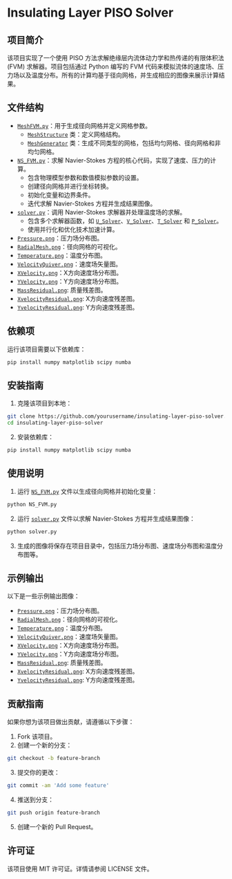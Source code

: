 # Insulating Layer PISO Solver

## 项目简介

该项目实现了一个使用 PISO 方法求解绝缘层内流体动力学和热传递的有限体积法 (FVM) 求解器。项目包括通过 Python 编写的 FVM 代码来模拟流体的速度场、压力场以及温度分布。所有的计算均基于径向网格，并生成相应的图像来展示计算结果。

## 文件结构

- [`MeshFVM.py`](command:_github.copilot.openRelativePath?%5B%7B%22scheme%22%3A%22file%22%2C%22authority%22%3A%22%22%2C%22path%22%3A%22%2Fd%3A%2FDesktop%2F%E4%B8%AD%E5%9B%BD%E5%BB%BA%E6%9D%90%2FCFD%E7%83%AD%E8%9C%A1%2FInsulating_layer_PISO%2FMeshFVM.py%22%2C%22query%22%3A%22%22%2C%22fragment%22%3A%22%22%7D%2C%221e544a3e-16c3-4e92-bcb9-b8326c54e279%22%5D "d:\Desktop\中国建材\CFD热蜡\Insulating_layer_PISO\MeshFVM.py")：用于生成径向网格并定义网格参数。
  - [`MeshStructure`](command:_github.copilot.openSymbolFromReferences?%5B%22%22%2C%5B%7B%22uri%22%3A%7B%22scheme%22%3A%22file%22%2C%22authority%22%3A%22%22%2C%22path%22%3A%22%2Fd%3A%2FDesktop%2F%E4%B8%AD%E5%9B%BD%E5%BB%BA%E6%9D%90%2FCFD%E7%83%AD%E8%9C%A1%2FInsulating_layer_PISO%2FMeshFVM.py%22%2C%22query%22%3A%22%22%2C%22fragment%22%3A%22%22%7D%2C%22pos%22%3A%7B%22line%22%3A2%2C%22character%22%3A6%7D%7D%5D%2C%221e544a3e-16c3-4e92-bcb9-b8326c54e279%22%5D "Go to definition") 类：定义网格结构。
  - [`MeshGenerator`](command:_github.copilot.openSymbolFromReferences?%5B%22%22%2C%5B%7B%22uri%22%3A%7B%22scheme%22%3A%22file%22%2C%22authority%22%3A%22%22%2C%22path%22%3A%22%2Fd%3A%2FDesktop%2F%E4%B8%AD%E5%9B%BD%E5%BB%BA%E6%9D%90%2FCFD%E7%83%AD%E8%9C%A1%2FInsulating_layer_PISO%2FMeshFVM.py%22%2C%22query%22%3A%22%22%2C%22fragment%22%3A%22%22%7D%2C%22pos%22%3A%7B%22line%22%3A12%2C%22character%22%3A6%7D%7D%2C%7B%22uri%22%3A%7B%22scheme%22%3A%22file%22%2C%22authority%22%3A%22%22%2C%22path%22%3A%22%2FD%3A%2FDesktop%2F%E4%B8%AD%E5%9B%BD%E5%BB%BA%E6%9D%90%2FCFD%E7%83%AD%E8%9C%A1%2FInsulating_layer_PISO%2FNS_FVM.py%22%2C%22query%22%3A%22%22%2C%22fragment%22%3A%22%22%7D%2C%22pos%22%3A%7B%22line%22%3A72%2C%22character%22%3A8%7D%7D%5D%2C%221e544a3e-16c3-4e92-bcb9-b8326c54e279%22%5D "Go to definition") 类：生成不同类型的网格，包括均匀网格、径向网格和非均匀网格。
- [`NS_FVM.py`](command:_github.copilot.openRelativePath?%5B%7B%22scheme%22%3A%22file%22%2C%22authority%22%3A%22%22%2C%22path%22%3A%22%2Fd%3A%2FDesktop%2F%E4%B8%AD%E5%9B%BD%E5%BB%BA%E6%9D%90%2FCFD%E7%83%AD%E8%9C%A1%2FInsulating_layer_PISO%2FNS_FVM.py%22%2C%22query%22%3A%22%22%2C%22fragment%22%3A%22%22%7D%2C%221e544a3e-16c3-4e92-bcb9-b8326c54e279%22%5D "d:\Desktop\中国建材\CFD热蜡\Insulating_layer_PISO\NS_FVM.py")：求解 Navier-Stokes 方程的核心代码，实现了速度、压力的计算。
  - 包含物理模型参数和数值模拟参数的设置。
  - 创建径向网格并进行坐标转换。
  - 初始化变量和边界条件。
  - 迭代求解 Navier-Stokes 方程并生成结果图像。
- [`solver.py`](command:_github.copilot.openRelativePath?%5B%7B%22scheme%22%3A%22file%22%2C%22authority%22%3A%22%22%2C%22path%22%3A%22%2Fd%3A%2FDesktop%2F%E4%B8%AD%E5%9B%BD%E5%BB%BA%E6%9D%90%2FCFD%E7%83%AD%E8%9C%A1%2FInsulating_layer_PISO%2Fsolver.py%22%2C%22query%22%3A%22%22%2C%22fragment%22%3A%22%22%7D%2C%221e544a3e-16c3-4e92-bcb9-b8326c54e279%22%5D "d:\Desktop\中国建材\CFD热蜡\Insulating_layer_PISO\solver.py")：调用 Navier-Stokes 求解器并处理温度场的求解。
  - 包含多个求解器函数，如 [`U_Solver`](command:_github.copilot.openSymbolFromReferences?%5B%22%22%2C%5B%7B%22uri%22%3A%7B%22scheme%22%3A%22file%22%2C%22authority%22%3A%22%22%2C%22path%22%3A%22%2Fd%3A%2FDesktop%2F%E4%B8%AD%E5%9B%BD%E5%BB%BA%E6%9D%90%2FCFD%E7%83%AD%E8%9C%A1%2FInsulating_layer_PISO%2Fsolver.py%22%2C%22query%22%3A%22%22%2C%22fragment%22%3A%22%22%7D%2C%22pos%22%3A%7B%22line%22%3A8%2C%22character%22%3A4%7D%7D%2C%7B%22uri%22%3A%7B%22scheme%22%3A%22file%22%2C%22authority%22%3A%22%22%2C%22path%22%3A%22%2FD%3A%2FDesktop%2F%E4%B8%AD%E5%9B%BD%E5%BB%BA%E6%9D%90%2FCFD%E7%83%AD%E8%9C%A1%2FInsulating_layer_PISO%2FNS_FVM.py%22%2C%22query%22%3A%22%22%2C%22fragment%22%3A%22%22%7D%2C%22pos%22%3A%7B%22line%22%3A194%2C%22character%22%3A41%7D%7D%5D%2C%221e544a3e-16c3-4e92-bcb9-b8326c54e279%22%5D "Go to definition")、[`V_Solver`](command:_github.copilot.openSymbolFromReferences?%5B%22%22%2C%5B%7B%22uri%22%3A%7B%22scheme%22%3A%22file%22%2C%22authority%22%3A%22%22%2C%22path%22%3A%22%2Fd%3A%2FDesktop%2F%E4%B8%AD%E5%9B%BD%E5%BB%BA%E6%9D%90%2FCFD%E7%83%AD%E8%9C%A1%2FInsulating_layer_PISO%2Fsolver.py%22%2C%22query%22%3A%22%22%2C%22fragment%22%3A%22%22%7D%2C%22pos%22%3A%7B%22line%22%3A110%2C%22character%22%3A4%7D%7D%2C%7B%22uri%22%3A%7B%22scheme%22%3A%22file%22%2C%22authority%22%3A%22%22%2C%22path%22%3A%22%2FD%3A%2FDesktop%2F%E4%B8%AD%E5%9B%BD%E5%BB%BA%E6%9D%90%2FCFD%E7%83%AD%E8%9C%A1%2FInsulating_layer_PISO%2FNS_FVM.py%22%2C%22query%22%3A%22%22%2C%22fragment%22%3A%22%22%7D%2C%22pos%22%3A%7B%22line%22%3A196%2C%22character%22%3A41%7D%7D%5D%2C%221e544a3e-16c3-4e92-bcb9-b8326c54e279%22%5D "Go to definition")、[`T_Solver`](command:_github.copilot.openSymbolFromReferences?%5B%22%22%2C%5B%7B%22uri%22%3A%7B%22scheme%22%3A%22file%22%2C%22authority%22%3A%22%22%2C%22path%22%3A%22%2Fd%3A%2FDesktop%2F%E4%B8%AD%E5%9B%BD%E5%BB%BA%E6%9D%90%2FCFD%E7%83%AD%E8%9C%A1%2FInsulating_layer_PISO%2Fsolver.py%22%2C%22query%22%3A%22%22%2C%22fragment%22%3A%22%22%7D%2C%22pos%22%3A%7B%22line%22%3A219%2C%22character%22%3A4%7D%7D%2C%7B%22uri%22%3A%7B%22scheme%22%3A%22file%22%2C%22authority%22%3A%22%22%2C%22path%22%3A%22%2FD%3A%2FDesktop%2F%E4%B8%AD%E5%9B%BD%E5%BB%BA%E6%9D%90%2FCFD%E7%83%AD%E8%9C%A1%2FInsulating_layer_PISO%2FNS_FVM.py%22%2C%22query%22%3A%22%22%2C%22fragment%22%3A%22%22%7D%2C%22pos%22%3A%7B%22line%22%3A214%2C%22character%22%3A34%7D%7D%5D%2C%221e544a3e-16c3-4e92-bcb9-b8326c54e279%22%5D "Go to definition") 和 [`P_Solver`](command:_github.copilot.openSymbolFromReferences?%5B%22%22%2C%5B%7B%22uri%22%3A%7B%22scheme%22%3A%22file%22%2C%22authority%22%3A%22%22%2C%22path%22%3A%22%2Fd%3A%2FDesktop%2F%E4%B8%AD%E5%9B%BD%E5%BB%BA%E6%9D%90%2FCFD%E7%83%AD%E8%9C%A1%2FInsulating_layer_PISO%2Fsolver.py%22%2C%22query%22%3A%22%22%2C%22fragment%22%3A%22%22%7D%2C%22pos%22%3A%7B%22line%22%3A358%2C%22character%22%3A4%7D%7D%2C%7B%22uri%22%3A%7B%22scheme%22%3A%22file%22%2C%22authority%22%3A%22%22%2C%22path%22%3A%22%2FD%3A%2FDesktop%2F%E4%B8%AD%E5%9B%BD%E5%BB%BA%E6%9D%90%2FCFD%E7%83%AD%E8%9C%A1%2FInsulating_layer_PISO%2FNS_FVM.py%22%2C%22query%22%3A%22%22%2C%22fragment%22%3A%22%22%7D%2C%22pos%22%3A%7B%22line%22%3A199%2C%22character%22%3A19%7D%7D%5D%2C%221e544a3e-16c3-4e92-bcb9-b8326c54e279%22%5D "Go to definition")。
  - 使用并行化和优化技术加速计算。
- [`Pressure.png`](command:_github.copilot.openRelativePath?%5B%7B%22scheme%22%3A%22file%22%2C%22authority%22%3A%22%22%2C%22path%22%3A%22%2Fd%3A%2FDesktop%2F%E4%B8%AD%E5%9B%BD%E5%BB%BA%E6%9D%90%2FCFD%E7%83%AD%E8%9C%A1%2FInsulating_layer_PISO%2FPressure.png%22%2C%22query%22%3A%22%22%2C%22fragment%22%3A%22%22%7D%2C%221e544a3e-16c3-4e92-bcb9-b8326c54e279%22%5D "d:\Desktop\中国建材\CFD热蜡\Insulating_layer_PISO\Pressure.png")：压力场分布图。
- [`RadialMesh.png`](command:_github.copilot.openRelativePath?%5B%7B%22scheme%22%3A%22file%22%2C%22authority%22%3A%22%22%2C%22path%22%3A%22%2Fd%3A%2FDesktop%2F%E4%B8%AD%E5%9B%BD%E5%BB%BA%E6%9D%90%2FCFD%E7%83%AD%E8%9C%A1%2FInsulating_layer_PISO%2FRadialMesh.png%22%2C%22query%22%3A%22%22%2C%22fragment%22%3A%22%22%7D%2C%221e544a3e-16c3-4e92-bcb9-b8326c54e279%22%5D "d:\Desktop\中国建材\CFD热蜡\Insulating_layer_PISO\RadialMesh.png")：径向网格的可视化。
- [`Temperature.png`](command:_github.copilot.openRelativePath?%5B%7B%22scheme%22%3A%22file%22%2C%22authority%22%3A%22%22%2C%22path%22%3A%22%2Fd%3A%2FDesktop%2F%E4%B8%AD%E5%9B%BD%E5%BB%BA%E6%9D%90%2FCFD%E7%83%AD%E8%9C%A1%2FInsulating_layer_PISO%2FTemperature.png%22%2C%22query%22%3A%22%22%2C%22fragment%22%3A%22%22%7D%2C%221e544a3e-16c3-4e92-bcb9-b8326c54e279%22%5D "d:\Desktop\中国建材\CFD热蜡\Insulating_layer_PISO\Temperature.png")：温度分布图。
- [`VelocityQuiver.png`](command:_github.copilot.openRelativePath?%5B%7B%22scheme%22%3A%22file%22%2C%22authority%22%3A%22%22%2C%22path%22%3A%22%2Fd%3A%2FDesktop%2F%E4%B8%AD%E5%9B%BD%E5%BB%BA%E6%9D%90%2FCFD%E7%83%AD%E8%9C%A1%2FInsulating_layer_PISO%2FVelocityQuiver.png%22%2C%22query%22%3A%22%22%2C%22fragment%22%3A%22%22%7D%2C%221e544a3e-16c3-4e92-bcb9-b8326c54e279%22%5D "d:\Desktop\中国建材\CFD热蜡\Insulating_layer_PISO\VelocityQuiver.png")：速度场矢量图。
- [`XVelocity.png`](command:_github.copilot.openRelativePath?%5B%7B%22scheme%22%3A%22file%22%2C%22authority%22%3A%22%22%2C%22path%22%3A%22%2Fd%3A%2FDesktop%2F%E4%B8%AD%E5%9B%BD%E5%BB%BA%E6%9D%90%2FCFD%E7%83%AD%E8%9C%A1%2FInsulating_layer_PISO%2FXVelocity.png%22%2C%22query%22%3A%22%22%2C%22fragment%22%3A%22%22%7D%2C%221e544a3e-16c3-4e92-bcb9-b8326c54e279%22%5D "d:\Desktop\中国建材\CFD热蜡\Insulating_layer_PISO\XVelocity.png")：X方向速度场分布图。
- [`YVelocity.png`](command:_github.copilot.openRelativePath?%5B%7B%22scheme%22%3A%22file%22%2C%22authority%22%3A%22%22%2C%22path%22%3A%22%2Fd%3A%2FDesktop%2F%E4%B8%AD%E5%9B%BD%E5%BB%BA%E6%9D%90%2FCFD%E7%83%AD%E8%9C%A1%2FInsulating_layer_PISO%2FYVelocity.png%22%2C%22query%22%3A%22%22%2C%22fragment%22%3A%22%22%7D%2C%221e544a3e-16c3-4e92-bcb9-b8326c54e279%22%5D "d:\Desktop\中国建材\CFD热蜡\Insulating_layer_PISO\YVelocity.png")：Y方向速度场分布图。
- [`MassResidual.png`](command:_github.copilot.openRelativePath?%5B%7B%22scheme%22%3A%22file%22%2C%22authority%22%3A%22%22%2C%22path%22%3A%22%2Fd%3A%2FDesktop%2F%E4%B8%AD%E5%9B%BD%E5%BB%BA%E6%9D%90%2FCFD%E7%83%AD%E8%9C%A1%2FInsulating_layer_PISO%2FMassResidual.png%22%2C%22query%22%3A%22%22%2C%22fragment%22%3A%22%22%7D%2C%221e544a3e-16c3-4e92-bcb9-b8326c54e279%22%5D "d:\Desktop\中国建材\CFD热蜡\Insulating_layer_PISO\MassResidual.png"): 质量残差图。
- [`XvelocityResidual.png`](command:_github.copilot.openRelativePath?%5B%7B%22scheme%22%3A%22file%22%2C%22authority%22%3A%22%22%2C%22path%22%3A%22%2Fd%3A%2FDesktop%2F%E4%B8%AD%E5%9B%BD%E5%BB%BA%E6%9D%90%2FCFD%E7%83%AD%E8%9C%A1%2FInsulating_layer_PISO%2FXvelocityResidual.png%22%2C%22query%22%3A%22%22%2C%22fragment%22%3A%22%22%7D%2C%221e544a3e-16c3-4e92-bcb9-b8326c54e279%22%5D "d:\Desktop\中国建材\CFD热蜡\Insulating_layer_PISO\XvelocityResidual.png"): X方向速度残差图。
- [`YvelocityResidual.png`](command:_github.copilot.openRelativePath?%5B%7B%22scheme%22%3A%22file%22%2C%22authority%22%3A%22%22%2C%22path%22%3A%22%2Fd%3A%2FDesktop%2F%E4%B8%AD%E5%9B%BD%E5%BB%BA%E6%9D%90%2FCFD%E7%83%AD%E8%9C%A1%2FInsulating_layer_PISO%2FYvelocityResidual.png%22%2C%22query%22%3A%22%22%2C%22fragment%22%3A%22%22%7D%2C%221e544a3e-16c3-4e92-bcb9-b8326c54e279%22%5D "d:\Desktop\中国建材\CFD热蜡\Insulating_layer_PISO\YvelocityResidual.png"): Y方向速度残差图。

## 依赖项

运行该项目需要以下依赖库：

```bash
pip install numpy matplotlib scipy numba
```

## 安装指南

1. 克隆该项目到本地：

```bash
git clone https://github.com/yourusername/insulating-layer-piso-solver.git
cd insulating-layer-piso-solver
```

2. 安装依赖库：

```bash
pip install numpy matplotlib scipy numba
```

## 使用说明

1. 运行 [`NS_FVM.py`](command:_github.copilot.openRelativePath?%5B%7B%22scheme%22%3A%22file%22%2C%22authority%22%3A%22%22%2C%22path%22%3A%22%2Fd%3A%2FDesktop%2F%E4%B8%AD%E5%9B%BD%E5%BB%BA%E6%9D%90%2FCFD%E7%83%AD%E8%9C%A1%2FInsulating_layer_PISO%2FNS_FVM.py%22%2C%22query%22%3A%22%22%2C%22fragment%22%3A%22%22%7D%2C%221e544a3e-16c3-4e92-bcb9-b8326c54e279%22%5D "d:\Desktop\中国建材\CFD热蜡\Insulating_layer_PISO\NS_FVM.py") 文件以生成径向网格并初始化变量：

```bash
python NS_FVM.py
```

2. 运行 [`solver.py`](command:_github.copilot.openRelativePath?%5B%7B%22scheme%22%3A%22file%22%2C%22authority%22%3A%22%22%2C%22path%22%3A%22%2Fd%3A%2FDesktop%2F%E4%B8%AD%E5%9B%BD%E5%BB%BA%E6%9D%90%2FCFD%E7%83%AD%E8%9C%A1%2FInsulating_layer_PISO%2Fsolver.py%22%2C%22query%22%3A%22%22%2C%22fragment%22%3A%22%22%7D%2C%221e544a3e-16c3-4e92-bcb9-b8326c54e279%22%5D "d:\Desktop\中国建材\CFD热蜡\Insulating_layer_PISO\solver.py") 文件以求解 Navier-Stokes 方程并生成结果图像：

```bash
python solver.py
```

3. 生成的图像将保存在项目目录中，包括压力场分布图、速度场分布图和温度分布图等。

## 示例输出

以下是一些示例输出图像：

- [`Pressure.png`](command:_github.copilot.openRelativePath?%5B%7B%22scheme%22%3A%22file%22%2C%22authority%22%3A%22%22%2C%22path%22%3A%22%2Fd%3A%2FDesktop%2F%E4%B8%AD%E5%9B%BD%E5%BB%BA%E6%9D%90%2FCFD%E7%83%AD%E8%9C%A1%2FInsulating_layer_PISO%2FPressure.png%22%2C%22query%22%3A%22%22%2C%22fragment%22%3A%22%22%7D%2C%221e544a3e-16c3-4e92-bcb9-b8326c54e279%22%5D "d:\Desktop\中国建材\CFD热蜡\Insulating_layer_PISO\Pressure.png")：压力场分布图。
- [`RadialMesh.png`](command:_github.copilot.openRelativePath?%5B%7B%22scheme%22%3A%22file%22%2C%22authority%22%3A%22%22%2C%22path%22%3A%22%2Fd%3A%2FDesktop%2F%E4%B8%AD%E5%9B%BD%E5%BB%BA%E6%9D%90%2FCFD%E7%83%AD%E8%9C%A1%2FInsulating_layer_PISO%2FRadialMesh.png%22%2C%22query%22%3A%22%22%2C%22fragment%22%3A%22%22%7D%2C%221e544a3e-16c3-4e92-bcb9-b8326c54e279%22%5D "d:\Desktop\中国建材\CFD热蜡\Insulating_layer_PISO\RadialMesh.png")：径向网格的可视化。
- [`Temperature.png`](command:_github.copilot.openRelativePath?%5B%7B%22scheme%22%3A%22file%22%2C%22authority%22%3A%22%22%2C%22path%22%3A%22%2Fd%3A%2FDesktop%2F%E4%B8%AD%E5%9B%BD%E5%BB%BA%E6%9D%90%2FCFD%E7%83%AD%E8%9C%A1%2FInsulating_layer_PISO%2FTemperature.png%22%2C%22query%22%3A%22%22%2C%22fragment%22%3A%22%22%7D%2C%221e544a3e-16c3-4e92-bcb9-b8326c54e279%22%5D "d:\Desktop\中国建材\CFD热蜡\Insulating_layer_PISO\Temperature.png")：温度分布图。
- [`VelocityQuiver.png`](command:_github.copilot.openRelativePath?%5B%7B%22scheme%22%3A%22file%22%2C%22authority%22%3A%22%22%2C%22path%22%3A%22%2Fd%3A%2FDesktop%2F%E4%B8%AD%E5%9B%BD%E5%BB%BA%E6%9D%90%2FCFD%E7%83%AD%E8%9C%A1%2FInsulating_layer_PISO%2FVelocityQuiver.png%22%2C%22query%22%3A%22%22%2C%22fragment%22%3A%22%22%7D%2C%221e544a3e-16c3-4e92-bcb9-b8326c54e279%22%5D "d:\Desktop\中国建材\CFD热蜡\Insulating_layer_PISO\VelocityQuiver.png")：速度场矢量图。
- [`XVelocity.png`](command:_github.copilot.openRelativePath?%5B%7B%22scheme%22%3A%22file%22%2C%22authority%22%3A%22%22%2C%22path%22%3A%22%2Fd%3A%2FDesktop%2F%E4%B8%AD%E5%9B%BD%E5%BB%BA%E6%9D%90%2FCFD%E7%83%AD%E8%9C%A1%2FInsulating_layer_PISO%2FXVelocity.png%22%2C%22query%22%3A%22%22%2C%22fragment%22%3A%22%22%7D%2C%221e544a3e-16c3-4e92-bcb9-b8326c54e279%22%5D "d:\Desktop\中国建材\CFD热蜡\Insulating_layer_PISO\XVelocity.png")：X方向速度场分布图。
- [`YVelocity.png`](command:_github.copilot.openRelativePath?%5B%7B%22scheme%22%3A%22file%22%2C%22authority%22%3A%22%22%2C%22path%22%3A%22%2Fd%3A%2FDesktop%2F%E4%B8%AD%E5%9B%BD%E5%BB%BA%E6%9D%90%2FCFD%E7%83%AD%E8%9C%A1%2FInsulating_layer_PISO%2FYVelocity.png%22%2C%22query%22%3A%22%22%2C%22fragment%22%3A%22%22%7D%2C%221e544a3e-16c3-4e92-bcb9-b8326c54e279%22%5D "d:\Desktop\中国建材\CFD热蜡\Insulating_layer_PISO\YVelocity.png")：Y方向速度场分布图。
- [`MassResidual.png`](command:_github.copilot.openRelativePath?%5B%7B%22scheme%22%3A%22file%22%2C%22authority%22%3A%22%22%2C%22path%22%3A%22%2Fd%3A%2FDesktop%2F%E4%B8%AD%E5%9B%BD%E5%BB%BA%E6%9D%90%2FCFD%E7%83%AD%E8%9C%A1%2FInsulating_layer_PISO%2FMassResidual.png%22%2C%22query%22%3A%22%22%2C%22fragment%22%3A%22%22%7D%2C%221e544a3e-16c3-4e92-bcb9-b8326c54e279%22%5D "d:\Desktop\中国建材\CFD热蜡\Insulating_layer_PISO\MassResidual.png"): 质量残差图。
- [`XvelocityResidual.png`](command:_github.copilot.openRelativePath?%5B%7B%22scheme%22%3A%22file%22%2C%22authority%22%3A%22%22%2C%22path%22%3A%22%2Fd%3A%2FDesktop%2F%E4%B8%AD%E5%9B%BD%E5%BB%BA%E6%9D%90%2FCFD%E7%83%AD%E8%9C%A1%2FInsulating_layer_PISO%2FXvelocityResidual.png%22%2C%22query%22%3A%22%22%2C%22fragment%22%3A%22%22%7D%2C%221e544a3e-16c3-4e92-bcb9-b8326c54e279%22%5D "d:\Desktop\中国建材\CFD热蜡\Insulating_layer_PISO\XvelocityResidual.png"): X方向速度残差图。
- [`YvelocityResidual.png`](command:_github.copilot.openRelativePath?%5B%7B%22scheme%22%3A%22file%22%2C%22authority%22%3A%22%22%2C%22path%22%3A%22%2Fd%3A%2FDesktop%2F%E4%B8%AD%E5%9B%BD%E5%BB%BA%E6%9D%90%2FCFD%E7%83%AD%E8%9C%A1%2FInsulating_layer_PISO%2FYvelocityResidual.png%22%2C%22query%22%3A%22%22%2C%22fragment%22%3A%22%22%7D%2C%221e544a3e-16c3-4e92-bcb9-b8326c54e279%22%5D "d:\Desktop\中国建材\CFD热蜡\Insulating_layer_PISO\YvelocityResidual.png"): Y方向速度残差图。

## 贡献指南

如果你想为该项目做出贡献，请遵循以下步骤：

1. Fork 该项目。
2. 创建一个新的分支：

```bash
git checkout -b feature-branch
```

3. 提交你的更改：

```bash
git commit -am 'Add some feature'
```

4. 推送到分支：

```bash
git push origin feature-branch
```

5. 创建一个新的 Pull Request。

## 许可证

该项目使用 MIT 许可证。详情请参阅 LICENSE 文件。
